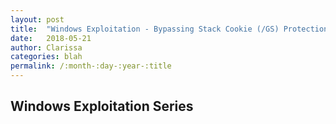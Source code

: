 ```yaml
---
layout: post
title:  "Windows Exploitation - Bypassing Stack Cookie (/GS) Protection"
date:   2018-05-21
author: Clarissa
categories: blah
permalink: /:month-:day-:year-:title
---
```


## Windows Exploitation Series
